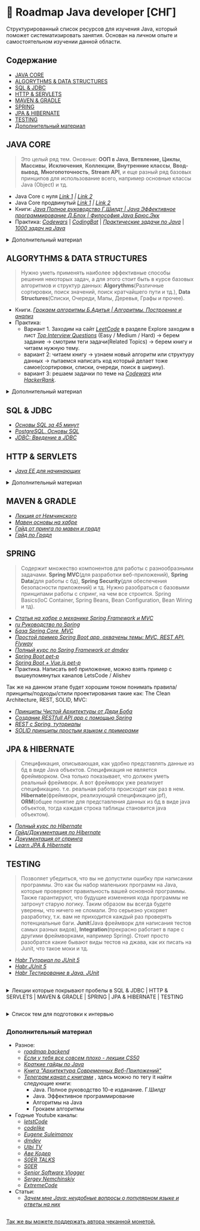 # :scroll: Roadmap Java developer [СНГ]

Структурированный список ресурсов для изучения Java, который поможет систематизировать занятия. Основан на личном опыте и самостоятельном изучении данной области.




## Содержание
* [JAVA CORE](#java-core)
* [ALGORYTHMS & DATA STRUCTURES](#algorythms--data-structures)
* [SQL & JDBC](#sql--jdbc)
* [HTTP & SERVLETS](#http--servlets)
* [MAVEN & GRADLE](#maven--gradle)
* [SPRING](#spring)
* [JPA & HIBERNATE](#jpa--hibernate)
* [TESTING](#testing)
* [Дополнительный материал](#дополнительный-материал)





## JAVA CORE
> Это целый ряд тем. Оновные: **ООП в Java**, **Ветвление, Циклы**, **Массивы**, **Исключения**, **Коллекции**, **Внутренние классы**, **Ввод-вывод**, **Многопоточность**, **Stream API**, и еще разный ряд базовых принципов для использование всего, например основные классы Java (Object) и тд.

* Java Core с нуля *[Link 1](https://coursehunter.net/course/java-dzhava-dlya-nachinayushchih-s-nulya-do-sertifikata-oracle) | [Link 2](https://youtube.com/playlist?list=PLqj7-hRTFl_rqruGcnd2V8SPbY0j9DzT5)*
* Java Core продвинутый *[Link 1](https://coursehunter.net/course/java-poluchi-chernyy-poyas) | [Link 2](https://youtube.com/playlist?list=PLqj7-hRTFl_oDMBjI_EstsFcDAwt-Arhs)*
* Книги: *[Java Полное руководство Г.Шилдт | Java Эффективное программирование Д.Блох | Философия Java Брюс.Экк](https://t.me/dmytrii_bookshelf)*
* Практика: *[Codewars](https://www.codewars.com/kata/search/java?beta=false&order_by=popularity+desc&q=&r%5B%5D=-8&tags=)* | *[CodingBat](https://codingbat.com/java)* | *[Практические задачи по Java](https://habr.com/ru/post/440436/)* | *[1000 задач на Java](https://github.com/allicen/Java-1000)*

<details>
<summary> Дополнительный материал </summary>

Ниже *[лекции от Головача](https://youtube.com/playlist?list=PLoij6udfBnciBZf7aLRmayAzcisWfAwOY)* которые покрывают пробелы в знаниях.

* Java Core Процедурное программирование(детали основ), итерация, рекурсия, динамические структуры данных, память в Java:
  * *[Additional#1.Dec2013(Сети база) №1](https://youtube.com/playlist?list=PLoij6udfBncjdjKiKlnqikkIjrPLFeivp)*
  * *[Additional#2.SQL.Dec2013 №2](https://youtube.com/playlist?list=PLoij6udfBnchYCncZyAzZyFjTGkXIKc7B)*
  * *[(Итерация) Java Core December: Procedural Java. Лекция #1 №3](https://youtube.com/playlist?list=PLoij6udfBncigG7gvCLBMd3y0mR_ekCv8)*
  * *[(Итерация) Java Core December: Procedural Java. Лекция #2 №4](https://youtube.com/playlist?list=PLoij6udfBncjzPJ4yyysa4Fqz1BrZH3g9)*
  * *[(Рекурсия) Java Core December: Procedural Java. Лекция #3 №5](https://youtube.com/playlist?list=PLoij6udfBncifDy8AjaU5wcG_UDPjDSSb)*
  * *[(Динамические структуры данных) Java Core December: Procedural Java. Лекция #4 №6](https://youtube.com/playlist?list=PLoij6udfBncijqEUPXhY-NS0ZKWALlN0B)*
  * *[(Память в Java) Java Core December: Procedural Java. Лекция #5 №7](https://youtube.com/playlist?list=PLoij6udfBncilPJMzXtsOyUutDDULrtEm)*

* Исключения в Java, механика работы исключений, throws + checked/unchecked, иерархия исключений, классификация исключений, "устройство": message, cause, custom fields, сцепленные исключения, стратегии обработки ошибок, try-with-resources (+ suppressed exceptions), multi-catch (+ more precise rethrow):
  * *[(Основы иключения) Java Core December: Exceptions. Лекция #6 №1](https://youtube.com/playlist?list=PLoij6udfBncilVuX_R0sBrESIlyfQWVjm)*
  * *[(try-with-resources, иерархия) Java Core December: Exceptions. Лекция #7 №2](https://youtube.com/playlist?list=PLoij6udfBnchbxh8ZAY-FPlmj97aCILTY)*
  * *[(checked/unchecked, иерархия) Java Core December: Exceptions. Лекция #8 №3](https://youtube.com/playlist?list=PLoij6udfBncjLoxagaF5tGsDp-0XKMyhc)*
  * *[() Java Core December: Exceptions. Лекция #9 №4](https://youtube.com/playlist?list=PLoij6udfBnchR-Cc-RB4EUZokLrLlIuWQ)*

* Java I/O, byte-ориентированные потоки, char-ориентированные потоки, java-type-ориентированные потоки(классы-адаптеры, классы-декораторы, работа с файловой системой, сериализация и клонирование)
  * *[(кодировка) Java Core December: IO. Лекция #10 №1](https://youtube.com/playlist?list=PLoij6udfBncidoWbNwteMhqkE_uxcnWP1)*
  * *[(адаптеры/декораторы) Java Core December: IO. Лекция #11 №2](https://youtube.com/playlist?list=PLoij6udfBnchhzsjZkAbhW-V1K5dM-_Xf)*
  * *[(адаптеры/декораторы) Java Core December: IO. Лекция #12 №3](https://youtube.com/playlist?list=PLoij6udfBncgBHx7HxK8gAxV-oqT_pOob)*

* Java Collection API (big-O notation, Java generics, Iterable / Iterator, Collection API (general), List/ArrayList/LinkedList, Set/List/Map/SortedSet/SortedMap, HashSet/HashMap/hashCode()/equals(), TreeSet/TreeMap/Comparable/Comparator, Collection API (detailed)):
  * *[Java Core December:Collections API. Лекция #13 №1](https://youtube.com/playlist?list=PLoij6udfBncjiXKA5ce0hi4b4DIvGymeo)*
  * *[(дженерикс) Java Core December:Collections API. Лекция #14 №2](https://youtube.com/playlist?list=PLoij6udfBnciAPeXh5oOGBsQ2c8GlEFu0)*

* Продолжение Java IO, Стримы, адаптер/декоратор, клонирование, файловая система:
  * *[Java Core December: IO. Лекция #15 №4](https://youtube.com/playlist?list=PLoij6udfBnci29otnZedLq6x-EPlx3I4f)*

* Продолжение Java Collection:
  * *[(нотации О, equals list, сд хеш сет, мап и тд.) Java Core December: Collections. Лекция #16 №3](https://youtube.com/playlist?list=PLoij6udfBncgIlUdvGNtG2Jp7gXbDMx15)*
  * *[(хеш сет и хеш мап, структуры данных) Java Core December: Collections. Лекция #17 №4](https://youtube.com/playlist?list=PLoij6udfBncjAZTDf6Vx281R5Y9mnm93q)*

* Многопоточность(введение, Thread/Runnable run(), start(), join(), currentThread(), Модель памяти джавы, монитор, synchronized и многое другое, прерывание потока):
  * *[Java Core December: Multithreading. Лекция#18 №1](https://youtube.com/playlist?list=PLoij6udfBncgjoaFqWZSh3L-THigDum7g)*
  * *[Java Core December: Multithreading. Лекция#19 №2](https://youtu.be/Y0OaihQCFpg)*
  * *[(монитор) Java Core December: Multithreading. Лекция#20 №3](https://youtu.be/8rdrpSSV-wg)*

* Объектно-ориентированная Java(конструирование объекта, методы класса Object, перегрузка метода (overload), переопределение метода (overriding), и тд):
  * *[(конструирование объекта) Java Core December: OOP. Лекция#21 №1](https://youtu.be/150u5ofBzhc)*
  * *[Java Core December: OOP. Лекция#22 №2](https://youtube.com/playlist?list=PLoij6udfBncgtdSaq4nqVNtTqPeyh7rnV)*
  * *[(nested/inner) Java Core December: OOP. Лекция#23 №3](https://youtube.com/playlist?list=PLoij6udfBnciXh1_Itg-Hiw9EdGGzwYPE)*
  * *[(singleton,enom,multiton) Java Core December: OOP. Лекция#24 №4](https://youtube.com/playlist?list=PLoij6udfBncjjuiZQNFx_b4A5Ygdn1YbS)*
  * *[(gof, uml и тд)Java Core December: OOP. Лекция#25 №5](https://youtube.com/playlist?list=PLoij6udfBnch50JMDvipTQmAp-q4Pw6jG)*
</details>




## ALGORYTHMS & DATA STRUCTURES
> Нужно уметь применять наиболее эффективные способы решения некоторых задач, а для этого стоит быть в курсе базовых алгоритмов и структур данных: **Algorythms**(Различные сортировки, поиск значений, поиск кратчайшего пути и тд.), **Data Structures**(Списки, Очереди, Мапы, Деревья, Графы и прочее).

* Книги. *[Грокаем алгоритмы Б.Адитья | Алгоритмы. Построение и анализ](https://t.me/dmytrii_bookshelf)*
* Практика:
  * Вариант 1. Заходим на сайт *[LeetCode](https://leetcode.com/)* в разделе Explore заходим в лист *[Top Interview Questions](https://leetcode.com/explore/interview/card/top-interview-questions-easy/)* (Easy / Medium / Hard) -> берем задание -> смотрим теги задачи(Related Topics) -> берем книгу и читаем нужную тему.
  * вариант 2: читаем книгу -> узнаем новый алгоритм или структуру данных -> пытаемся написать код который делает тоже самое(сортировки, списки, очереди, поиск в ширину).
  * вариант 3: решаем задачки по теме на *[Codewars](https://www.codewars.com/kata/search/java?beta=false&order_by=popularity+desc&q=&r%5B%5D=-8&tags=)* или *[HackerRank](https://www.hackerrank.com/domains/java?filters%5Bdifficulty%5D%5B%5D=easy&filters%5Bskills%5D%5B%5D=Java%20%28Basic%29)*.

<details>
<summary> Дополнительный материал </summary>

* *[Советы от Ксении по алгоритмам](https://www.youtube.com/watch?v=_NhmGvYs8_g&t=686s)*
* *[Гайды от Жени по структурам данных](https://youtube.com/playlist?list=PLlsMRoVt5sTOKU87z9NhHHRH9nvE5chfH)*
* *[LeetCode гайды от Жени](https://youtube.com/playlist?list=PLlsMRoVt5sTPCbbIW2QZ-hRMW80lymEYR)*
</details>




## SQL & JDBC
* *[Основы SQL за 45 минут](https://youtu.be/IK6e1SFCdow)*
* *[PostgreSQL. Основы SQL](https://youtu.be/uGKIXTUjZbc)*
* *[JDBC: Введение в JDBC](https://youtube.com/playlist?list=PLIU76b8Cjem5qdMQLXiIwGLTLyUHkTqi2)*




## HTTP & SERVLETS
* *[Java EE для начинающих](https://youtube.com/playlist?list=PLAma_mKffTOTTFqIkLXgHqVuL6xJhb0mr)*

<details>
<summary> Дополнительный материал</summary>

* *[Как работает HTTPS](https://youtu.be/B3j4SS5P8tM)*
</details>




## MAVEN & GRADLE
* *[Лекция от Немчинского](https://youtu.be/IAbZVA4tK6M)*
* *[Мавен основы на хабре](https://habr.com/ru/post/77382/)*
* *[Гайд от принга по мавен и градл](http://spring-projects.ru/guides/gradle/)*
* *[Гайд по Градл](https://javarush.ru/groups/posts/2126-kratkoe-znakomstvo-s-gradle)*




## SPRING
> Содержит множество компонентов для работы с разнообразными задачами. **Spring MVC**(для разработки веб-приложений), **Spring Data**(для работы с бд), **Spring Security**(для обеспечения безопасности приложений) и тд. Нужно разобраться с базовыми принципами работы с спринг, на чем все строится. Spring Basics(IoC Container, Spring Beans, Bean Configuration, Bean Wiring и тд).
* *[Статья на хабре о механике Spring Framework и MVC](https://habr.com/ru/post/490586/)*
* *[ru Руководство по Spring](https://proselyte.net/tutorials/spring-tutorial-full-version/)*
* *[База Spring Core, MVC](https://youtube.com/playlist?list=PLAma_mKffTOR5o0WNHnY0mTjKxnCgSXrZ)*
* *[Простой пример Spring Boot app, охвачены темы: MVC, REST API, Flyway](https://youtu.be/q87Xxu4NPIc)*
* *[Полный курс по Spring Framework от dmdev](https://coursehunter.net/course/springnew)*
* *[Spring Boot pet-p](https://youtube.com/playlist?list=PLU2ftbIeotGoGSEUf54LQH-DgiQPF2XRO)*
* *[Spring Boot + Vue.js pet-p](https://youtube.com/playlist?list=PLU2ftbIeotGqSTOVNjT4L3Yfy8jatCdhm)*
* Практика. Написать веб приложение, можно взять пример с вышеупомянутых каналов LetsCode / Alishev

Так же на данном этапе будет хорошим тоном понимать правила/принципы/подходы/стили проектирования такие как: The Clean Architecture, REST, SOLID, MVC:
* *[Принципы Чистой Архитектуры от Дяди Боба](https://blog.cleancoder.com/uncle-bob/2012/08/13/the-clean-architecture.html)*
* *[Создание RESTfull API app с помощью Spring](https://spring.io/guides/tutorials/rest/)*
* *[REST с Spring, туториалы](https://www.baeldung.com/rest-with-spring-series)*
* *[SOLID принципы простым языком с примерами](https://youtu.be/TxZwqVTaCmA)*




## JPA & HIBERNATE
> Спецификация, описывающая, как удобно представлять данные из бд в виде Java объектов. Спецификация не является фреймворком. Она только показывает, что должен уметь реальный фреймворк. А вот фреймворк уже реализует спецификацию. т.е. реальная работа происходит как раз в нем. **Hibernate**(фреймворк, реализующий спецификацию jpf), **ORM**(общее понятие для представления данных из бд в виде java объектов, тогда каждая строка таблицы становится java объектом).
* *[Полный курс по Hibernate](https://coursehunter.net/course/hibernate)*
* *[Гайд/Документация по Hibernate](https://proselyte.net/tutorials/hibernate-tutorial/)*
* *[Документация от спринга](https://docs.spring.io/spring-data/jpa/docs/current/reference/html/#jpa.query-methods.query-creation)*
* *[Learn JPA & Hibernate](https://www.baeldung.com/learn-jpa-hibernate)*




## TESTING
> Позволяет убедиться, что вы не допустили ошибку при написании программы. Это как бы набор маленьких программ на Java, которые проверяют правильность вашей основной программы. Также гарантируют, что будущие изменения кода программы не затронут старую логику. Таким образом вы всегда будете уверены, что ничего не сломали. Это серьезно ускоряет разработку, т.к. вам не приходится каждый раз проверять потенциальные баги. **Junit**(Java фреймворк для написания тестов самых разных видов), **Integration**(прекрасно работает в паре с другими фреймворками, например Spring). Стоит просто разобратся какие бывают виды тестов на джава, как их писать на Junit, что такое моки и тд.
* *[Habr Туториал по JUnit 5](https://habr.com/ru/post/590607/)*
* *[Habr JUnit 5](https://habr.com/ru/post/590607/)*
* *[Habr Тестирование в Java. JUnit](https://habr.com/ru/post/120101/)*




##
<details>
<summary> Лекции которые покрывают пробелы в SQL & JDBC | HTTP & SERVLETS | MAVEN & GRADLE | SPRING | JPA & HIBERNATE | TESTING </summary>

[Ссылка на лекции](https://youtube.com/playlist?list=PLoij6udfBncioun9-sBwpkpTit1SIhWko):

* Обзор Java EE / Обзор Java 8:
  * *[Jun#1.Feb 2014.Additional №1](https://youtube.com/playlist?list=PLoij6udfBnchI9V8WL1wbK67hfuJM9efz)*
  * *[Jun#2.Feb 2014.Additional java 8 №2](https://youtube.com/playlist?list=PLoij6udfBnchzRV3L10ECE0tTasKC7GdV)*

* **Протокол TCP/IP, протокол HTTP (детально) / многопоточная архитектура HTTP-сервера:**
  * *[Junior.February2014.HTTP#1 №1](https://youtube.com/playlist?list=PLoij6udfBnchmBR9V7tdSCsOdtcpPkoxo)*
  * *[Junior.February2014.HTTP#2 №2](https://youtube.com/playlist?list=PLoij6udfBncgYO5FS9U-DcBQlix8FF2Q8)*
  * *[Junior.February2014.HTTP#3 №3](https://youtube.com/playlist?list=PLoij6udfBncgYO5FS9U-DcBQlix8FF2Q8)*

* Servlet API (детально) / Spring MVC:
  * *[Junior.February2014.Servlets#3 №1](https://youtube.com/playlist?list=PLoij6udfBncjHaO5s7Ln4w4BLj5FVc49P)*
  * *[Junior.February2014.Servlets#4 №2](https://youtube.com/playlist?list=PLoij6udfBncgN40Iu3mSn0SK8T-Ug0ByH)*
  * *[Junior.February2014.Servlets#5 №3](https://youtu.be/FCKYkh74BVY)*
  * *[Junior.February2014.Servlets#6 №4](https://youtu.be/xHKT8BUZt54)*

* **Spring / Maven (детально) / Log4j (детально):**
  * *[Junior.February2014.Spring#7 №1](https://youtu.be/7Je56cl0DPE)*
  * *[Junior.February2014.Spring#8 №2](https://youtu.be/fcd6ftSLy6s)*

* Test Driven Development: JUnit, Mockito (детально):
  * *[Junior.February2014 #9_1](https://youtu.be/Khy4TJ1WsWc)*
  * *[Junior.February2014 #9_2](https://www.youtube.com/watch?v=H88JLkYrbYE&list=PLoij6udfBncioun9-sBwpkpTit1SIhWko&index=44)*

* **SQL / JDBC, connection pool (детально) / JPA 2/Hibernate:**
  * *[Junior.February2014.JDBC#9 №1](https://youtube.com/playlist?list=PLoij6udfBncijyqGvf-YLN7hAL0S6nIrG)*
  * *[Junior.February2014.JDBC#10 №2](https://youtube.com/playlist?list=PLoij6udfBncgGpXnVrDElGWoIhZMJTzr6)*
  * *[Junior.February2014.JDBC#11 №3](https://youtube.com/playlist?list=PLoij6udfBncjQ6nd4jZvelDojOLkdITDq)*
  * *[Junior.February2014.JDBC#12 №4](https://youtube.com/playlist?list=PLoij6udfBncgy-PDoYGvxyZ5L5GnqV_2R)*
  * *[Junior.February2014.JDBC#13 №5](https://youtube.com/playlist?list=PLoij6udfBncjY0jx7t8Sc-V_qoNZM5gAu)*
  * *[Junior.February2014.JDBC#14 №6](https://youtube.com/playlist?list=PLoij6udfBncigW-7YJku0LlQTDlMwmL33)*
  * *[Junior.February2014.JDBC#15 №7](https://youtube.com/playlist?list=PLoij6udfBncj5beNvOYxtPhOkAPKVYnFz)*

* OOD(SOLID)
  * *[Junior.February2014.OOD#16](https://youtube.com/playlist?list=PLoij6udfBncgRuXhcs1gsWhUlS_8ZOLbg)*

* GOF(Шаблоны ООП):
  * *[Junior.February2014.GOF#17 №1_1](https://youtu.be/3sOIVgubyeQ)*
  * *[Junior.February2014.GOF#17 №1_2](https://youtu.be/Cp6mv2F4zPo)*
  * *[Junior.February2014.GOF#17 №1_3](https://youtu.be/BCfKV4FFMhQ)*
  * *[Junior.February2014.GOF#17 №1_4](https://youtu.be/v7FfJDYvDjQ)*
  * *[Junior.February2014.GOF#17 №1_5](https://youtu.be/BCfKV4FFMhQ)*
  * *[Junior.February2014.GOF#17 №1_6](https://youtu.be/v7FfJDYvDjQ)*
  * *[Junior.February2014.GOF#17 №1_7](https://youtu.be/mfaXG9eVIEA)*
  * *[Junior.February2014.GOF#17 №1_8](https://youtu.be/V5a0JC6DVgQ)*

* JSF(JavaServer Faces):
  * *[Junior.February2014.JSF#18 №1](https://youtube.com/playlist?list=PLoij6udfBncilwh6M-OUWSxef4ZP0PjdY)*
  * *[Junior.February2014.JSF#19 №2](https://youtube.com/playlist?list=PLoij6udfBnciRUejKExnW78IDLBt7ntwv)*
  * *[Junior.February2014.JSF#20 №3](https://youtube.com/playlist?list=PLoij6udfBncgtTP0V1Z5V6zJeoYmcTpG4)*

* WebSockets:
  * *[Junior.February2014.WebSockets #21 №1](https://youtube.com/playlist?list=PLoij6udfBncjXbiZ6pmX-chxQNjANR2Gh)*

* Apache Maven:
  * *[Junior.February2014.Maven#22 №1](https://youtube.com/playlist?list=PLoij6udfBnchZ36TWDdiQsPArx-ON-1GM)*

 *Log4J:
  * *[Junior.February2014.Log4J#23 №1](https://youtube.com/playlist?list=PLoij6udfBncj2KugaIbiLz9ggQzeAtA33)*

* JPA 2/Hibernate:
  * *[Junior.February2014.JPA2&Hibernate#24](https://youtube.com/playlist?list=PLoij6udfBnci05Oh7IRN-KU3PCjLeYtez)*
</details>

##




<details>
<summary> Список тем для подготовки к интервью </summary>

* **ООП**
* **Object** *(знать методы)*
  - *[Link 1](https://youtu.be/DrQqZj5OIZc)* | *[Link 2](https://www.youtube.com/watch?v=Juav74bCtZ8)* | *[Link 3](https://www.youtube.com/watch?v=NQdwRwbPVCs)* | *[Link 4](https://youtu.be/B0bweMu3m5E)*

* **Generics** *(как применять, как оно работает)*
* **Collection Framework** *(**больше всего спрашивают**, надо очень подробно знать)*
  - *[Link 1](https://youtube.com/playlist?list=PL786bPIlqEjRvuYGGDMxy6YqzG-Hizvs8)* | *[Link 2](https://youtube.com/playlist?list=PLqj7-hRTFl_oDMBjI_EstsFcDAwt-Arhs)* | *[Link 3](https://youtu.be/xVfV8r_4GYI)* | *[Link 4 G](https://youtube.com/playlist?list=PLoij6udfBncjiXKA5ce0hi4b4DIvGymeo)* | *[Link 5 G](https://youtube.com/playlist?list=PLoij6udfBnciAPeXh5oOGBsQ2c8GlEFu0)* | *[Link 6 G](https://youtube.com/playlist?list=PLoij6udfBncgIlUdvGNtG2Jp7gXbDMx15)* | *[Link 7 G](https://youtube.com/playlist?list=PLoij6udfBncjAZTDf6Vx281R5Y9mnm93q)* | *[Link 8](https://youtu.be/JDh3DsJGGMU)*

* **Lamda** *(как работает, как устроено, черный ящик)*
  - *[Link 1](https://youtu.be/jHStUYP1NEg)* | *[Link 2](https://youtu.be/33pi0sIZNEU)* | *[Link 3](https://youtu.be/sWwkwcAugR0)* | *[Link 4](https://youtu.be/oUvx2Up-PkA)* | *[Link 5](https://youtu.be/GMzP5vIG9YU)*

* **Stream** *(как работает)*

* **Garbage Collector** *(gc(), finalize(), как он чистит мусор, как он работает, можно ли заставить работать)* 
  - *[Link 1](https://youtu.be/-ayMplONmkI)*

* **Multithreading / Concurrency** **_(базовые знания)_** *(как работает многопоточность, как создать тред, sleep, join, монитор, процесс гонки)*
  - *[Link 1](https://www.youtube.com/watch?v=VbLyaPPHtrE&list=PLw6SJ6q6-1YptavAy65knVOSBZ_y6YxmV&index=4&t=47s)* | *[Link 2](https://metanit.com/java/tutorial/8.5.php)*

* **Exception** *(**логирование**, ловля их, обработка в логи)*
* **String** **_(и память) (Часто спрашивают!)_** *(работа с памятю, как он копирует, и многое другое)*

* **Spring** *(базовые знания)*
  - *[ссылка на плейлист по спрингу](https://youtube.com/playlist?list=PLAma_mKffTOR5o0WNHnY0mTjKxnCgSXrZ)*
* **Maven** *(меньше всего спрашивают) (как он устроен и как им пользоватся)*
  - *[годный гайд от Немчинского](https://www.youtube.com/watch?v=IAbZVA4tK6M)*
  - *[гайд от dmdev](https://youtube.com/playlist?list=PLnh8EajVFTl5fusY9MRBEOoLjbv8Trms5)*
* **JDBC** **_(mybatis / hibernate)_** *(как создавать коннект, как создавать пул, работать с бд)*
* **SQL** *(лучше postgre) Надо знать основы, не более! (главное понять как с ним работать)*
  - *[ссылка на плейлист с гайдом по SQL](https://youtube.com/playlist?list=PL07gy0X0ydd0_SrqguK2zVIQg07sbTEDK)*
* **Уровни изоляции транзакций sql** **_(isolation levels)_** *(грязно чтение, понимание что будет происходить на уровне бд если человек читает эту запись, а другой изменяет  какие то данные, какие данные будут у них видны)*
* **Тестирование** *(хотя бы понимание как это делать и зачем). (создать мини метод, сделать на него тест, на истину/ложь и на ошибку)*
* **SOLID** *(как правильно программировать, понятия ООП, интерфейсы и тд.)*
* **Паттерны** *(знать и уметь реализовать базовые популярные паттерны: Singleton, Factory Method, Strategy, Decorator).* 
  - [Head First Паттерны проектирования. Эрик Фримен](https://t.me/dmytrii_bookshelf) | [Полный разбор всех паттернов из "Банды четырех" на java](https://www.youtube.com/playlist?list=PLlsMRoVt5sTPgGbinwOVnaF1mxNeLAD7P)
* **Git** *(хватит базы, уметь использовать на практике)*
  - *[основы за час по ролику](https://youtu.be/dHlhCO56Pv0)* | *[GIT Полный курс](https://youtube.com/playlist?list=PLAma_mKffTOTIomJBmL9J42PP0l7riFUO)* | *[GIT Альтернативный курс](https://www.youtube.com/playlist?list=PLuY6eeDuleIOMB2R_Kky05ZfiAx2_pbAH)* | *[GIT Интерактивный тренажер](https://learngitbranching.js.org/?locale=ru_RU)* | *[документация от Жени](https://proselyte.net/tutorials/git/introduction/)*




## После подготовка к работе
* **Подготовка к собеседоваию:** *[частые вопросы](https://jsehelper.blogspot.com/2016/01/blog-post_59.html)*
* **Как найти первую работу в it:** *[Немчинский, что делать после завершения обучения](https://youtu.be/oLZuCGuAnsM)*
* **Резюме на английском:** *[Немчинский, как писать резюме](https://www.youtube.com/watch?v=UV3YSVBJxX0)* | *[GitHub как резюме программиста](https://youtu.be/nEnuP2NmMA4)*
* **Тестовые собеседования:** *[плейлист Жени](https://youtube.com/playlist?list=PLlsMRoVt5sTMMCwd_gLaaZMkQhzVh9hLA)*
</details>

##




### Дополнительный материал
- Разное:
  - *[roadmap backend](https://roadmap.sh/backend)*
  - *[Если у тебя все совсем плохо - лекции CS50](https://youtube.com/playlist?list=PLawfWYMUziZqyUL5QDLVbe3j5BKWj42E5)*
  - *[Краткие гайды по Java](https://proselyte.net/tutorials/)*
  - *[Книга "Архитектура Современных Веб-Приложений"](https://workshop.zhashkevych.com/courses-info/60a6692126276a15b8dcfa39)*
  - *[Телеграм канал с книгами](https://t.me/dmytrii_bookshelf)* , здесь можно по тегу it найти следующие книги:
    - Java. Полное руководство 10-е изданание. Г.Шилдт
    - Java. Эффективное программирование
    - Алгоритмы на Java
    - Грокаем алгоритмы
- Годные Youtube каналы:
  - *[letstCode](https://www.youtube.com/c/letsCodeDru)*
  - *[codelike](https://www.youtube.com/c/codelike)*
  - *[Eugene Suleimanov](https://www.youtube.com/c/EugeneSuleimanov)*
  - *[dmdev](https://www.youtube.com/c/dmdev/videos)*
  - *[Ulbi TV](https://www.youtube.com/c/UlbiTV)*
  - *[Аве Кодер](https://www.youtube.com/c/%D0%90%D0%B2%D0%B5%D0%9A%D0%BE%D0%B4%D0%B5%D1%80)*
  - *[S0ER TALKS](https://www.youtube.com/channel/UCcNotjFXtUZ6bTAWk1KpOWg)*
  - *[S0ER](https://www.youtube.com/c/S0ERDEVS)*
  - *[Senior Software Vlogger](https://www.youtube.com/c/SeniorSoftwareVlogger)*
  - *[Sergey Nemchinskiy](https://www.youtube.com/c/SergeyNemchinskiy)*
  - *[ExtremeCode](https://www.youtube.com/c/ExtremeCode)*
- Статьи:
  - *[Зачем мне Java: неудобные вопросы о популярном языке и ответы на них](https://tproger.ru/articles/zachem-mne-java-voprosy-i-otvety/)*




##
[Так же вы можете поддержать автора чеканной монетой.](https://send.monobank.ua/jar/AGN7gXSmuT)
